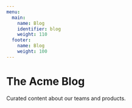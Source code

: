 ```yaml
---
menu:
  main:
    name: Blog
    identifier: blog
    weight: 110
  footer:
    name: Blog
    weight: 100
---
```




The Acme Blog
============

Curated content about our teams and products.
